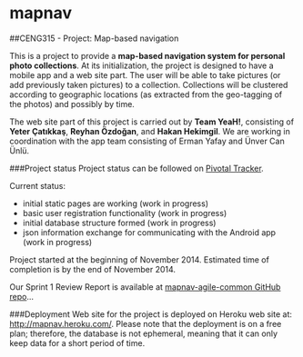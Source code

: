 mapnav
======

##CENG315 - Project: Map-based navigation

This is a project to provide a **map-based navigation system for personal photo collections**. At its initialization, the project is designed to have a mobile app and a web site part. The user will be able to take pictures (or add previously taken pictures) to a collection. Collections will be clustered according to geographic locations (as extracted from the geo-tagging of the photos) and possibly by time.

The web site part of this project is carried out by **Team YeaH!**, consisting of **Yeter Çatıkkaş**, **Reyhan Özdoğan**, and **Hakan Hekimgil**. We are working in coordination with the app team consisting of Erman Yafay and Ünver Can Ünlü.

###Project status
Project status can be followed on <a href="https://www.pivotaltracker.com/n/projects/1194120" target="_blank">Pivotal Tracker</a>.

Current status:

* initial static pages are working (work in progress)
* basic user registration functionality (work in progress)
* initial database structure formed (work in progress)
* json information exchange for communicating with the Android app (work in progress)

Project started at the beginning of November 2014. Estimated time of completion is by the end of November 2014.

Our Sprint 1 Review Report is available at <a href="https://github.com/IYTECENG316SoftwareEngineering/mapnav-agile-common" target="_blank">mapnav-agile-common GitHub repo</a>...

###Deployment
Web site for the project is deployed on Heroku web site at: <a href="http://mapnav.heroku.com/" target="_blank">http://mapnav.heroku.com/</a>. Please note that the deployment is on a free plan; therefore, the database is not ephemeral, meaning that it can only keep data for a short period of time.